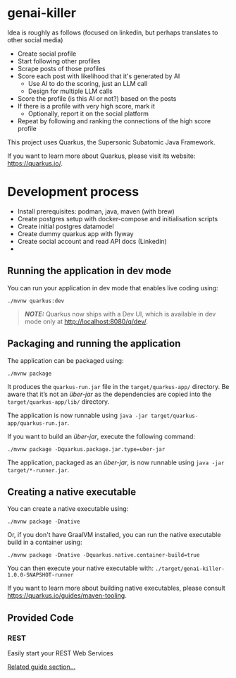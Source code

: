 # genai-killer

Idea is roughly as follows (focused on linkedin, but perhaps translates to other social media)

- Create social profile
- Start following other profiles
- Scrape posts of those profiles
- Score each post with likelihood that it's generated by AI
    - Use AI to do the scoring, just an LLM call
    - Design for multiple LLM calls
- Score the profile (is this AI or not?) based on the posts
- If there is a profile with very high score, mark it
    - Optionally, report it on the social platform
- Repeat by following and ranking the connections of the high score profile

This project uses Quarkus, the Supersonic Subatomic Java Framework.

If you want to learn more about Quarkus, please visit its website: <https://quarkus.io/>.

# Development process
- Install prerequisites: podman, java, maven (with brew)
- Create postgres setup with docker-compose and initialisation scripts
- Create initial postgres datamodel
- Create dummy quarkus app with flyway
- Create social account and read API docs (Linkedin)
- 

## Running the application in dev mode

You can run your application in dev mode that enables live coding using:

```shell script
./mvnw quarkus:dev
```

> **_NOTE:_**  Quarkus now ships with a Dev UI, which is available in dev mode only at <http://localhost:8080/q/dev/>.

## Packaging and running the application

The application can be packaged using:

```shell script
./mvnw package
```

It produces the `quarkus-run.jar` file in the `target/quarkus-app/` directory.
Be aware that it’s not an _über-jar_ as the dependencies are copied into the `target/quarkus-app/lib/` directory.

The application is now runnable using `java -jar target/quarkus-app/quarkus-run.jar`.

If you want to build an _über-jar_, execute the following command:

```shell script
./mvnw package -Dquarkus.package.jar.type=uber-jar
```

The application, packaged as an _über-jar_, is now runnable using `java -jar target/*-runner.jar`.

## Creating a native executable

You can create a native executable using:

```shell script
./mvnw package -Dnative
```

Or, if you don't have GraalVM installed, you can run the native executable build in a container using:

```shell script
./mvnw package -Dnative -Dquarkus.native.container-build=true
```

You can then execute your native executable with: `./target/genai-killer-1.0.0-SNAPSHOT-runner`

If you want to learn more about building native executables, please consult <https://quarkus.io/guides/maven-tooling>.

## Provided Code

### REST

Easily start your REST Web Services

[Related guide section...](https://quarkus.io/guides/getting-started-reactive#reactive-jax-rs-resources)
